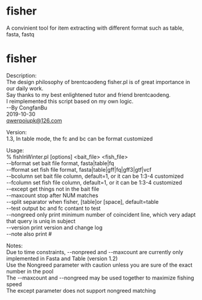 # fisher
A convinient tool for item extracting with different format such as table, fasta, fastq

# fisher

Description:  
        The design philosophy of brentcaodeng fisher.pl is of great importance in our daily work.  
        Say thanks to my best enlightened tutor and friend brentcaodeng.  
        I reimplemented this script based on my own logic.  
                                                                      --By CongfanBu  
                                                                      2019-10-30  
                                                                      qwerpoiupk@126.com  

                                                                      
Version:  
        1.3, In table mode, the fc and bc can be format customized  

        
Usage:  
  % fishInWinter.pl [options] <bait_file> <fish_file>  
    --bformat  <str>    set bait file format, fasta|table|fq  
    --fformat  <str>    set fish file format, fasta|table|gff|fq|gff3|gtf|vcf  
    --bcolumn  <num>    set bait file column, default=1, or it can be 1:3-4 customized  
    --fcolumn  <num>    set fish file column, default=1, or it can be 1:3-4 customized  
    --except   <boo>    get things not in the bait file  
    --maxcount <int>    stop after NUM matches  
    --split    <str>    separator when fisher, [table]or [space], default=table  
    --test     <boo>    output bc and fc contant to test  
    --nongreed <boo>    only print minimum number of coincident line, which very adapt that query is uniq in subject  
    --version  <boo>    print version and change log  
    --note     <boo>    also print #  


                        
Notes:  
        Due to time constraints, --nonpreed and --maxcount are currently only implemented in Fasta and Table (version 1.2)  
        Use the Nongreed parameter with caution unless you are sure of the exact number in the pool  
        The --maxcount and --nongreed may be used together to maximize fishing speed  
        The except parameter does not support nongreed matching

